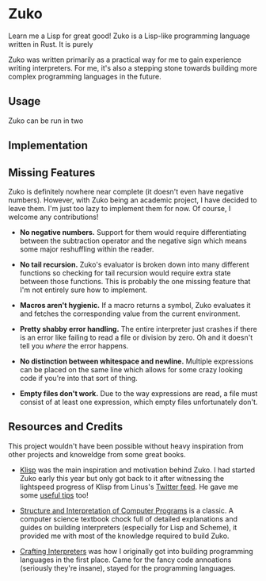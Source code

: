 # Zuko

Learn me a Lisp for great good! Zuko is a Lisp-like programming language written in Rust. It is purely 

Zuko was written primarily as a practical way for me to gain experience writing interpreters. For me, it's also a stepping stone towards building more complex programming languages in the future.

## Usage

Zuko can be run in two 

## Implementation

## Missing Features

Zuko is definitely nowhere near complete (it doesn't even have negative numbers). However, with Zuko being an academic project, I have decided to leave them. I'm just too lazy to implement them for now. Of course, I welcome any contributions!

* **No negative numbers.** Support for them would require differentiating between the subtraction operator and the negative sign which means some major reshuffling within the reader.

* **No tail recursion.** Zuko's evaluator is broken down into many different functions so checking for tail recursion would require extra state between those functions. This is probably the one missing feature that I'm not entirely sure how to implement.

* **Macros aren't hygienic.** If a macro returns a symbol, Zuko evaluates it and fetches the corresponding value from the current environment.

* **Pretty shabby error handling.** The entire interpreter just crashes if there is an error like failing to read a file or division by zero. Oh and it doesn't tell you _where_ the error happens.

* **No distinction between whitespace and newline.** Multiple expressions can be placed on the same line which allows for some crazy looking code if you're into that sort of thing.

* **Empty files don't work.** Due to the way expressions are read, a file must consist of at least one expression, which empty files unfortunately don't.


## Resources and Credits

This project wouldn't have been possible without heavy inspiration from other projects and knoweldge from some great books.

* [Klisp](https://github.com/thesephist/klisp) was the main inspiration and motivation behind Zuko. I had started Zuko early this year but only got back to it after witnessing the lightspeed progress of Klisp from Linus's [Twitter feed](https://twitter.com/thesephist). He gave me some [useful tips](https://twitter.com/ravernkoh/status/1334096416382144512?s=20) too!

* [Structure and Interpretation of Computer Programs](https://mitpress.mit.edu/sites/default/files/sicp/full-text/book/book.html) is a classic. A computer science textbook chock full of detailed explanations and guides on building interpreters (especially for Lisp and Scheme), it provided me with most of the knowledge required to build Zuko.

* [Crafting Interpreters](https://craftinginterpreters.com) was how I originally got into building programming languages in the first place. 
Came for the fancy code annoations (seriously they're insane), stayed for the programming languages.